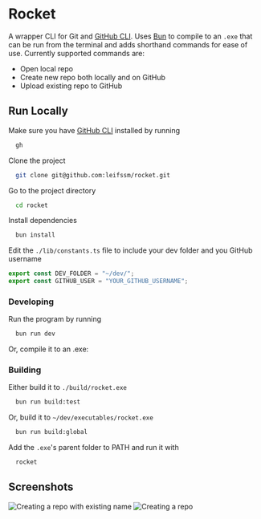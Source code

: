 
# Rocket

A wrapper CLI for Git and [GitHub CLI](https://cli.github.com/). Uses [Bun](https://bun.sh/) to compile to an `.exe` that can be run from the terminal and adds shorthand commands for ease of use. Currently supported commands are:
- Open local repo
- Create new repo both locally and on GitHub
- Upload existing repo to GitHub

## Run Locally

Make sure you have [GitHub CLI](https://cli.github.com/) installed by running

```bash
  gh
```

Clone the project

```bash
  git clone git@github.com:leifssm/rocket.git
```

Go to the project directory

```bash
  cd rocket
```

Install dependencies

```bash
  bun install
```

Edit the `./lib/constants.ts` file to include your dev folder and you GitHub username

```js
export const DEV_FOLDER = "~/dev/";
export const GITHUB_USER = "YOUR_GITHUB_USERNAME";
```

### Developing

Run the program by running

```bash
  bun run dev
```

Or, compile it to an .exe: 

### Building

Either build it to `./build/rocket.exe`

```bash
  bun run build:test
```

Or, build it to `~/dev/executables/rocket.exe`

```bash
  bun run build:global
```

Add the `.exe`'s parent folder to PATH and run it with

```bash
  rocket
```

## Screenshots

![Creating a repo with existing name](https://github.com/user-attachments/assets/a479af09-dba6-4e67-a997-f472f2f051a0)
![Creating a repo](https://github.com/user-attachments/assets/758f1b0a-5612-462a-8c9f-113507000747)
